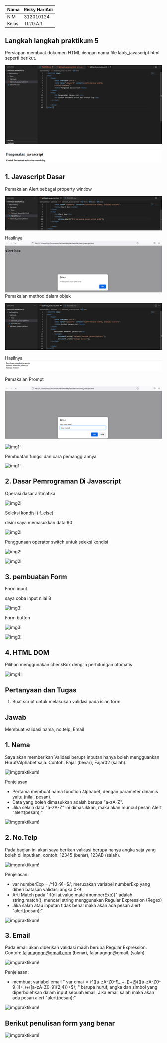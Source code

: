 | Nama      | Risky HariAdi |
| ----------- | ----------- |
| NIM     | 312010124       |
| Kelas   | TI.20.A.1        |

## Langkah langkah praktikum 5
Persiapan membuat dokumen HTML dengan nama file lab5_javascript.html seperti berikut.

![foto!](foto/1.png)

![foto!](foto/11.png)

## 1. Javascript Dasar
Pemakaian Alert sebagai property window

![foto!](foto/2.png)

Hasilnya
![foto!](foto/hasil2.png)
Pemakaian method dalam objek

![foto!](foto/3.png)

Hasilnya
![foto!](foto/hasil3.png)

Pemakaian Prompt

![foto!](foto/4.png)

![img1!](assets/img/1/1-3.png)

Pembuatan fungsi dan cara pemanggilannya

![img1!](assets/img/1/1-4.png)

## 2. Dasar Pemrograman Di Javascript
Operasi dasar aritmatika

![img2!](assets/img/2/1.png)

Seleksi kondisi (if..else)

disini saya memasukkan data 90

![img2!](assets/img/2/1-22.png)

Penggunaan operator switch untuk seleksi kondisi

![img2!](assets/img/2/1-3.png)

![img2!](assets/img/2/1-33.png)

## 3. pembuatan Form
Form input

saya coba input nilai 8

![img3!](assets/img/3/1.png)

Form button

![img3!](assets/img/3/2.png)

![img3!](assets/img/3/2-1.png)

## 4. HTML DOM
Pilihan menggunakan checkBox dengan perhitungan otomatis

![img4!](assets/img/4/1.png)

## Pertanyaan dan Tugas
1. Buat script untuk melakukan validasi pada isian form

## Jawab

Membuat validasi nama, no.telp, Email

## 1. Nama
Saya akan memberikan Validasi berupa inputan hanya boleh mengguankan Huruf/Alphabet saja. Contoh: Fajar (benar), Fajar02 (salah).

![imgpraktikum!](assets/img/praktikum/1-1.png)

Penjelasan
- Pertama membuat nama function Alphabet, dengan parameter dinamis yaitu (nilai, pesan).
- Data yang boleh dimasukkan adalah berupa "a-zA-Z".
- Jika selain data "a-zA-Z" ini dimasukkan, maka akan muncul pesan Alert "alert(pesan);"

![imgpraktikum!](assets/img/praktikum/1.png)

## 2. No.Telp
Pada bagian ini akan saya berikan validasi berupa hanya angka saja yang boleh di inputkan, contoh: 12345 (benar), 123AB (salah).

![imgpraktikum!](assets/img/praktikum/2.png)

Penjelasan:
- var numberExp = /^[0-9]+$/; merupakan variabel numberExp yang diberi batasan validasi angka 0-9
- Arti Match pada "if(nilai.value.match(numberExp))" adalah string.match(), mencari string menggunakan Regular Expression (Regex)
- Jika salah atau inputan tidak benar maka akan ada pesan alert "alert(pesan);"

![imgpraktikum!](assets/img/praktikum/2-1.png)

## 3. Email
Pada email akan diberikan validasi masih berupa Regular Expression. Contoh: fajar.agngn@gmail.com (benar), fajar.agngn@gmail. (salah).

![imgpraktikum!](assets/img/praktikum/3.png)

Penjelasan:
- membuat variabel email " var email = /^([a-zA-Z0-9_.+-])+@(([a-zA-Z0-9-])+.)+([a-zA-Z0-9]{2,4})+$/; " berupa huruf, angka dan simbol yang diperbolehkan dalam input sebuah email. Jika email salah maka akan ada pesan alert "alert(pesan);"

![imgpraktikum!](assets/img/praktikum/3-1.png)

## Berikut penulisan form yang benar

![imgpraktikum!](assets/img/praktikum/4.png)
